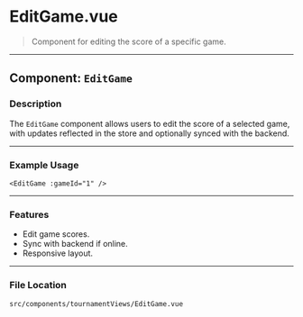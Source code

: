 # EditGame.vue

> Component for editing the score of a specific game.

---

## Component: `EditGame`

### Description

The `EditGame` component allows users to edit the score of a selected game, with updates reflected in the store and optionally synced with the backend.

---

### Example Usage

```vue
<EditGame :gameId="1" />
```

---

### Features

- Edit game scores.
- Sync with backend if online.
- Responsive layout.

---

### File Location

`src/components/tournamentViews/EditGame.vue`